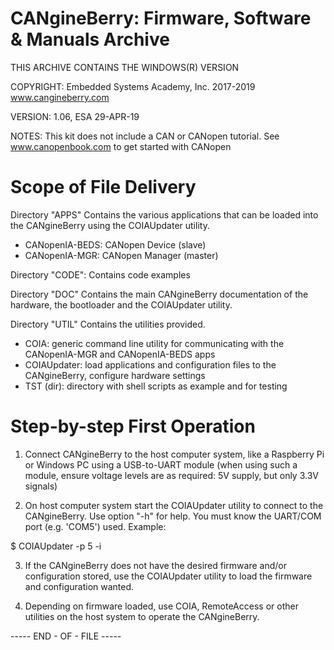 CANgineBerry: Firmware, Software & Manuals Archive
==================================================
THIS ARCHIVE CONTAINS THE WINDOWS(R) VERSION

COPYRIGHT: Embedded Systems Academy, Inc. 2017-2019
           www.cangineberry.com

VERSION:   1.06, ESA 29-APR-19

NOTES:     This kit does not include a CAN or CANopen tutorial.
           See www.canopenbook.com to get started with CANopen

Scope of File Delivery
======================

Directory "APPS"
Contains the various applications that can be loaded into the 
CANgineBerry using the COIAUpdater utility.
 + CANopenIA-BEDS: CANopen Device (slave)
 + CANopenIA-MGR:  CANopen Manager (master)

Directory "CODE":
Contains code examples

Directory "DOC"
Contains the main CANgineBerry documentation of the hardware, the 
bootloader and the COIAUpdater utility.

Directory "UTIL"
Contains the utilities provided.
 + COIA:          generic command line utility for communicating
                  with the CANopenIA-MGR and CANopenIA-BEDS apps
 + COIAUpdater:   load applications and configuration files to
                  the CANgineBerry, configure hardware settings
 + TST (dir):     directory with shell scripts as example and
                  for testing


Step-by-step First Operation
============================

1) Connect CANgineBerry to the host computer system, like a 
Raspberry Pi or Windows PC using a USB-to-UART module
(when using such a module, ensure voltage levels are as required: 
5V supply, but only 3.3V signals)

2) On host computer system start the COIAUpdater utility to connect 
to the CANgineBerry. Use option "-h" for help.
You must know the UART/COM port (e.g. 'COM5') used. Example:

$ COIAUpdater -p 5 -i

3) If the CANgineBerry does not have the desired firmware and/or
configuration stored, use the COIAUpdater utility to load
the firmware and configuration wanted.

4) Depending on firmware loaded, use COIA, RemoteAccess or
other utilities on the host system to operate the
CANgineBerry.


----- END - OF - FILE -----
